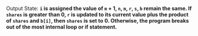 Output State: **`i` is assigned the value of `m` + 1, `n`, `m`, `r`, `s`, `b` remain the same. If `shares` is greater than 0, `r` is updated to its current value plus the product of `shares` and `b[i]`, then `shares` is set to 0. Otherwise, the program breaks out of the most internal loop or if statement.**